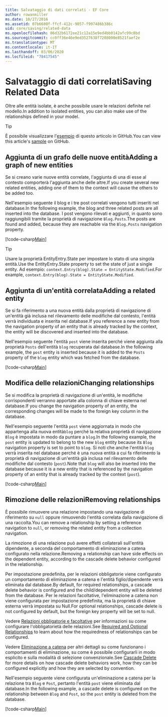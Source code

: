 ```yaml
---
title: Salvataggio di dati correlati - EF Core
author: rowanmiller
ms.date: 10/27/2016
ms.assetid: 07b6680f-ffcf-412c-9857-f997486b386c
uid: core/saving/related-data
ms.openlocfilehash: 86d32b6172ee21c12a15e9ed4bb0142afc99c8bd
ms.sourcegitcommit: cc0ff36e46e9ed3527638f7208000e8521faef2e
ms.translationtype: MT
ms.contentlocale: it-IT
ms.lasthandoff: 03/06/2020
ms.locfileid: "78417545"
---
```

# <a name="saving-related-data"></a><span data-ttu-id="5b70a-102">Salvataggio di dati correlati</span><span class="sxs-lookup"><span data-stu-id="5b70a-102">Saving Related Data</span></span>

<span data-ttu-id="5b70a-103">Oltre alle entità isolate, è anche possibile usare le relazioni definite nel modello.</span><span class="sxs-lookup"><span data-stu-id="5b70a-103">In addition to isolated entities, you can also make use of the relationships defined in your model.</span></span>

> [!TIP]  
> <span data-ttu-id="5b70a-104">È possibile visualizzare l'[esempio](https://github.com/dotnet/EntityFramework.Docs/tree/master/samples/core/Saving/RelatedData/) di questo articolo in GitHub.</span><span class="sxs-lookup"><span data-stu-id="5b70a-104">You can view this article's [sample](https://github.com/dotnet/EntityFramework.Docs/tree/master/samples/core/Saving/RelatedData/) on GitHub.</span></span>

## <a name="adding-a-graph-of-new-entities"></a><span data-ttu-id="5b70a-105">Aggiunta di un grafo delle nuove entità</span><span class="sxs-lookup"><span data-stu-id="5b70a-105">Adding a graph of new entities</span></span>

<span data-ttu-id="5b70a-106">Se si creano varie nuove entità correlate, l'aggiunta di una di esse al contesto comporterà l'aggiunta anche delle altre.</span><span class="sxs-lookup"><span data-stu-id="5b70a-106">If you create several new related entities, adding one of them to the context will cause the others to be added too.</span></span>

<span data-ttu-id="5b70a-107">Nell'esempio seguente il blog e i tre post correlati vengono tutti inseriti nel database.</span><span class="sxs-lookup"><span data-stu-id="5b70a-107">In the following example, the blog and three related posts are all inserted into the database.</span></span> <span data-ttu-id="5b70a-108">I post vengono rilevati e aggiunti, in quanto sono raggiungibili tramite la proprietà di navigazione `Blog.Posts`.</span><span class="sxs-lookup"><span data-stu-id="5b70a-108">The posts are found and added, because they are reachable via the `Blog.Posts` navigation property.</span></span>

[!code-csharp[Main](../../../samples/core/Saving/RelatedData/Sample.cs#AddingGraphOfEntities)]

> [!TIP]  
> <span data-ttu-id="5b70a-109">Usare la proprietà EntityEntry.State per impostare lo stato di una singola entità.</span><span class="sxs-lookup"><span data-stu-id="5b70a-109">Use the EntityEntry.State property to set the state of just a single entity.</span></span> <span data-ttu-id="5b70a-110">Ad esempio: `context.Entry(blog).State = EntityState.Modified`.</span><span class="sxs-lookup"><span data-stu-id="5b70a-110">For example, `context.Entry(blog).State = EntityState.Modified`.</span></span>

## <a name="adding-a-related-entity"></a><span data-ttu-id="5b70a-111">Aggiunta di un'entità correlata</span><span class="sxs-lookup"><span data-stu-id="5b70a-111">Adding a related entity</span></span>

<span data-ttu-id="5b70a-112">Se si fa riferimento a una nuova entità dalla proprietà di navigazione di un'entità già inclusa nel rilevamento delle modifiche dal contesto, l'entità verrà individuata e inserita nel database.</span><span class="sxs-lookup"><span data-stu-id="5b70a-112">If you reference a new entity from the navigation property of an entity that is already tracked by the context, the entity will be discovered and inserted into the database.</span></span>

<span data-ttu-id="5b70a-113">Nell'esempio seguente l'entità `post` viene inserita perché viene aggiunta alla proprietà `Posts` dell'entità `blog` recuperata dal database.</span><span class="sxs-lookup"><span data-stu-id="5b70a-113">In the following example, the `post` entity is inserted because it is added to the `Posts` property of the `blog` entity which was fetched from the database.</span></span>

[!code-csharp[Main](../../../samples/core/Saving/RelatedData/Sample.cs#AddingRelatedEntity)]

## <a name="changing-relationships"></a><span data-ttu-id="5b70a-114">Modifica delle relazioni</span><span class="sxs-lookup"><span data-stu-id="5b70a-114">Changing relationships</span></span>

<span data-ttu-id="5b70a-115">Se si modifica la proprietà di navigazione di un'entità, le modifiche corrispondenti verranno apportate alla colonna di chiave esterna nel database.</span><span class="sxs-lookup"><span data-stu-id="5b70a-115">If you change the navigation property of an entity, the corresponding changes will be made to the foreign key column in the database.</span></span>

<span data-ttu-id="5b70a-116">Nell'esempio seguente l'entità `post` viene aggiornata in modo che appartenga alla nuova entità`blog` perché la relativa proprietà di navigazione `Blog` è impostata in modo da puntare a `blog`.</span><span class="sxs-lookup"><span data-stu-id="5b70a-116">In the following example, the `post` entity is updated to belong to the new `blog` entity because its `Blog` navigation property is set to point to `blog`.</span></span> <span data-ttu-id="5b70a-117">Si noti che anche l'entità `blog` verrà inserita nel database perché è una nuova entità a cui fa riferimento la proprietà di navigazione di un'entità già inclusa nel rilevamento delle modifiche dal contesto (`post`).</span><span class="sxs-lookup"><span data-stu-id="5b70a-117">Note that `blog` will also be inserted into the database because it is a new entity that is referenced by the navigation property of an entity that is already tracked by the context (`post`).</span></span>

[!code-csharp[Main](../../../samples/core/Saving/RelatedData/Sample.cs#ChangingRelationships)]

## <a name="removing-relationships"></a><span data-ttu-id="5b70a-118">Rimozione delle relazioni</span><span class="sxs-lookup"><span data-stu-id="5b70a-118">Removing relationships</span></span>

<span data-ttu-id="5b70a-119">È possibile rimuovere una relazione impostando una navigazione di riferimento su `null` oppure rimuovendo l'entità correlata dalla navigazione di una raccolta.</span><span class="sxs-lookup"><span data-stu-id="5b70a-119">You can remove a relationship by setting a reference navigation to `null`, or removing the related entity from a collection navigation.</span></span>

<span data-ttu-id="5b70a-120">La rimozione di una relazione può avere effetti collaterali sull'entità dipendente, a seconda del comportamento di eliminazione a catena configurato nella relazione.</span><span class="sxs-lookup"><span data-stu-id="5b70a-120">Removing a relationship can have side effects on the dependent entity, according to the cascade delete behavior configured in the relationship.</span></span>

<span data-ttu-id="5b70a-121">Per impostazione predefinita, per le relazioni obbligatorie viene configurato un comportamento di eliminazione a catena e l'entità figlio/dipendente verrà eliminata dal database.</span><span class="sxs-lookup"><span data-stu-id="5b70a-121">By default, for required relationships, a cascade delete behavior is configured and the child/dependent entity will be deleted from the database.</span></span> <span data-ttu-id="5b70a-122">Per le relazioni facoltative, l'eliminazione a catena non viene configurata per impostazione predefinita, ma la proprietà di chiave esterna verrà impostata su Null.</span><span class="sxs-lookup"><span data-stu-id="5b70a-122">For optional relationships, cascade delete is not configured by default, but the foreign key property will be set to null.</span></span>

<span data-ttu-id="5b70a-123">Vedere [Relazioni obbligatorie e facoltative](../modeling/relationships.md#required-and-optional-relationships) per informazioni su come configurare l'obbligatorietà delle relazioni.</span><span class="sxs-lookup"><span data-stu-id="5b70a-123">See [Required and Optional Relationships](../modeling/relationships.md#required-and-optional-relationships) to learn about how the requiredness of relationships can be configured.</span></span>

<span data-ttu-id="5b70a-124">Vedere [Eliminazione a catena](cascade-delete.md) per altri dettagli su come funzionano i comportamenti di eliminazione, su come è possibile configurarli in modo esplicito e sulla modalità di selezione convenzionale.</span><span class="sxs-lookup"><span data-stu-id="5b70a-124">See [Cascade Delete](cascade-delete.md) for more details on how cascade delete behaviors work, how they can be configured explicitly and  how they are selected by convention.</span></span>

<span data-ttu-id="5b70a-125">Nell'esempio seguente viene configurata un'eliminazione a catena per la relazione tra `Blog` e `Post`, pertanto l'entità `post` viene eliminata dal database.</span><span class="sxs-lookup"><span data-stu-id="5b70a-125">In the following example, a cascade delete is configured on the relationship between `Blog` and `Post`, so the `post` entity is deleted from the database.</span></span>

[!code-csharp[Main](../../../samples/core/Saving/RelatedData/Sample.cs#RemovingRelationships)]
